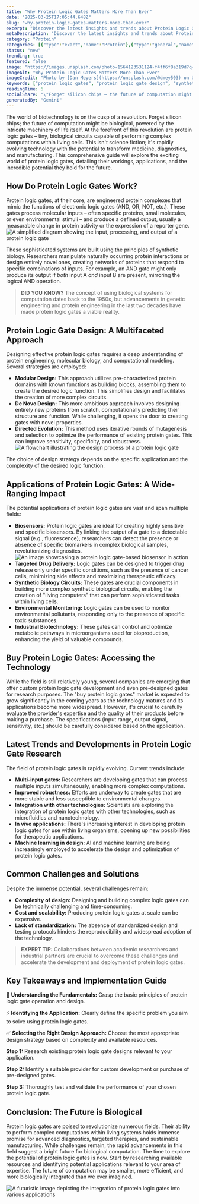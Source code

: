```yaml
---
title: "Why Protein Logic Gates Matters More Than Ever"
date: "2025-03-25T17:05:44.648Z"
slug: "why-protein-logic-gates-matters-more-than-ever"
excerpt: "Discover the latest insights and trends about Protein Logic Gates. This comprehensive guide covers everything you need to know about Protein Logic Gates in 2025."
metaDescription: "Discover the latest insights and trends about Protein Logic Gates. This comprehensive guide covers everything you need to know about Protein Logic Gates in..."
category: "Protein"
categories: [{"type":"exact","name":"Protein"},{"type":"general","name":"Biotechnology"},{"type":"medium","name":"Synthetic Biology"},{"type":"specific","name":"Genetic Circuits"},{"type":"niche","name":"Molecular Computing"}]
status: "new"
trending: true
featured: false
image: "https://images.unsplash.com/photo-1564123531124-f4ff6f8a319d?q=85&w=1200&fit=max&fm=webp&auto=compress"
imageAlt: "Why Protein Logic Gates Matters More Than Ever"
imageCredit: "Photo by [Dan Meyers](https://unsplash.com/@dmey503) on Unsplash"
keywords: ["protein logic gates", "protein logic gate design", "synthetic protein logic gates", "applications of protein logic gates", "buy protein logic gates", "protein logic gate research", "how do protein logic gates work", "protein logic gate circuits", "custom protein logic gate development", "protein logic gates for biosensors"]
readingTime: 6
socialShare: "\"Forget silicon chips – the future of computation might be biological! Protein logic gates are revolutionizing biotechnology, offering unprecedented possibilities in medicine and beyond.\""
generatedBy: "Gemini"
---
```




The world of biotechnology is on the cusp of a revolution.  Forget silicon chips; the future of computation might be biological, powered by the intricate machinery of life itself.  At the forefront of this revolution are protein logic gates – tiny, biological circuits capable of performing complex computations within living cells.  This isn't science fiction; it's rapidly evolving technology with the potential to transform medicine, diagnostics, and manufacturing.  This comprehensive guide will explore the exciting world of protein logic gates, detailing their workings, applications, and the incredible potential they hold for the future.

## How Do Protein Logic Gates Work?

Protein logic gates, at their core, are engineered protein complexes that mimic the functions of electronic logic gates (AND, OR, NOT, etc.). These gates process molecular inputs – often specific proteins, small molecules, or even environmental stimuli – and produce a defined output, usually a measurable change in protein activity or the expression of a reporter gene. ![A simplified diagram showing the input, processing, and output of a protein logic gate](https://images.unsplash.com/photo-1579722820308-d74e571900a9?q=85&w=1200&fit=max&fm=webp&auto=compress)

These sophisticated systems are built using the principles of synthetic biology. Researchers manipulate naturally occurring protein interactions or design entirely novel ones, creating networks of proteins that respond to specific combinations of inputs. For example, an AND gate might only produce its output if *both* input A *and* input B are present, mirroring the logical AND operation.

> **DID YOU KNOW?** The concept of using biological systems for computation dates back to the 1950s, but advancements in genetic engineering and protein engineering in the last two decades have made protein logic gates a viable reality.

## Protein Logic Gate Design: A Multifaceted Approach

Designing effective protein logic gates requires a deep understanding of protein engineering, molecular biology, and computational modeling.  Several strategies are employed:

* **Modular Design:**  This approach utilizes pre-characterized protein domains with known functions as building blocks, assembling them to create the desired logic function. This simplifies design and facilitates the creation of more complex circuits.
* **De Novo Design:**  This more ambitious approach involves designing entirely new proteins from scratch, computationally predicting their structure and function. While challenging, it opens the door to creating gates with novel properties.
* **Directed Evolution:**  This method uses iterative rounds of mutagenesis and selection to optimize the performance of existing protein gates.  This can improve sensitivity, specificity, and robustness.  ![A flowchart illustrating the design process of a protein logic gate](https://images.unsplash.com/photo-1578496779937-3815e442abed?q=85&w=1200&fit=max&fm=webp&auto=compress)

The choice of design strategy depends on the specific application and the complexity of the desired logic function.

## Applications of Protein Logic Gates: A Wide-Ranging Impact

The potential applications of protein logic gates are vast and span multiple fields:

* **Biosensors:** Protein logic gates are ideal for creating highly sensitive and specific biosensors. By linking the output of a gate to a detectable signal (e.g., fluorescence), researchers can detect the presence or absence of specific biomarkers in complex biological samples, revolutionizing diagnostics. ![An image showcasing a protein logic gate-based biosensor in action](https://images.unsplash.com/photo-1564123531124-f4ff6f8a319d?q=85&w=1200&fit=max&fm=webp&auto=compress)
* **Targeted Drug Delivery:**  Logic gates can be designed to trigger drug release only under specific conditions, such as the presence of cancer cells, minimizing side effects and maximizing therapeutic efficacy.
* **Synthetic Biology Circuits:**  These gates are crucial components in building more complex synthetic biological circuits, enabling the creation of "living computers" that can perform sophisticated tasks within living cells.
* **Environmental Monitoring:**  Logic gates can be used to monitor environmental pollutants, responding only to the presence of specific toxic substances.
* **Industrial Biotechnology:**  These gates can control and optimize metabolic pathways in microorganisms used for bioproduction, enhancing the yield of valuable compounds.

## Buy Protein Logic Gates: Accessing the Technology

While the field is still relatively young, several companies are emerging that offer custom protein logic gate development and even pre-designed gates for research purposes.  The "buy protein logic gates" market is expected to grow significantly in the coming years as the technology matures and its applications become more widespread.  However, it's crucial to carefully evaluate the provider's expertise and the quality of their products before making a purchase.  The specifications (input range, output signal, sensitivity, etc.) should be carefully considered based on the application.

## Latest Trends and Developments in Protein Logic Gate Research

The field of protein logic gates is rapidly evolving.  Current trends include:

* **Multi-input gates:**  Researchers are developing gates that can process multiple inputs simultaneously, enabling more complex computations.
* **Improved robustness:**  Efforts are underway to create gates that are more stable and less susceptible to environmental changes.
* **Integration with other technologies:**  Scientists are exploring the integration of protein logic gates with other technologies, such as microfluidics and nanotechnology.
* **In vivo applications:**  There's increasing interest in developing protein logic gates for use within living organisms, opening up new possibilities for therapeutic applications.
* **Machine learning in design:**  AI and machine learning are being increasingly employed to accelerate the design and optimization of protein logic gates.

## Common Challenges and Solutions

Despite the immense potential, several challenges remain:

* **Complexity of design:**  Designing and building complex logic gates can be technically challenging and time-consuming.
* **Cost and scalability:**  Producing protein logic gates at scale can be expensive.
* **Lack of standardization:**  The absence of standardized design and testing protocols hinders the reproducibility and widespread adoption of the technology.

> **EXPERT TIP:** Collaborations between academic researchers and industrial partners are crucial to overcome these challenges and accelerate the development and deployment of protein logic gates.

## Key Takeaways and Implementation Guide

🔑 **Understanding the Fundamentals:**  Grasp the basic principles of protein logic gate operation and design.

⚡ **Identifying the Application:**  Clearly define the specific problem you aim to solve using protein logic gates.

✅ **Selecting the Right Design Approach:**  Choose the most appropriate design strategy based on complexity and available resources.

**Step 1:**  Research existing protein logic gate designs relevant to your application.

**Step 2:**  Identify a suitable provider for custom development or purchase of pre-designed gates.

**Step 3:**  Thoroughly test and validate the performance of your chosen protein logic gate.

## Conclusion: The Future is Biological

Protein logic gates are poised to revolutionize numerous fields.  Their ability to perform complex computations within living systems holds immense promise for advanced diagnostics, targeted therapies, and sustainable manufacturing. While challenges remain, the rapid advancements in this field suggest a bright future for biological computation.  The time to explore the potential of protein logic gates is now.  Start by researching available resources and identifying potential applications relevant to your area of expertise.  The future of computation may be smaller, more efficient, and more biologically integrated than we ever imagined.

![A futuristic image depicting the integration of protein logic gates into various applications](https://images.unsplash.com/photo-1600186447237-c31a3d133b88?q=85&w=1200&fit=max&fm=webp&auto=compress)

